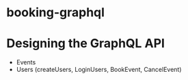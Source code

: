 # booking-graphql

# Designing the GraphQL API

- Events
- Users (createUsers, LoginUsers, BookEvent, CancelEvent)